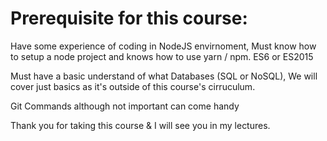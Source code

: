 # Prerequisite for this course: 

Have some experience of coding in NodeJS envirnoment, Must know how to setup a node project and knows how to use yarn / npm. ES6 or ES2015

Must have a basic understand of what Databases (SQL or NoSQL), We will cover just basics as it's outside of this course's cirruculum. 

Git Commands although not important can come handy


Thank you for taking this course & I will see you in my lectures.